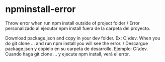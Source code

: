 # npminstall-error

Throw error when run npm install outside of project folder / Error personalizado al ejecutar npm install fuera de la carpeta del proyecto.

Download package.json and copy in your dev folder. Ex: C:\dev. When you do git clone ... and run npm install you will see the error. / Descargue package.json y cópielo en su carpeta de desarrollo. Ejemplo: C:\dev. Cuando haga git clone ... y ejecute npm install, verá el error.
